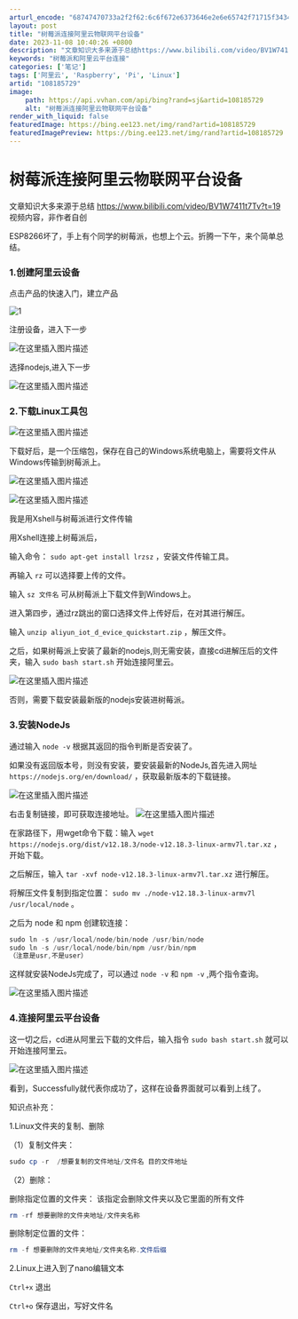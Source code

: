 ```yaml
---
arturl_encode: "68747470733a2f2f62:6c6f672e6373646e2e6e65742f71715f34343033363634352f:61727469636c652f64657461696c732f313038313835373239"
layout: post
title: "树莓派连接阿里云物联网平台设备"
date: 2023-11-08 10:40:26 +0800
description: "文章知识大多来源于总结https://www.bilibili.com/video/BV1W7411"
keywords: "树莓派和阿里云平台连接"
categories: ['笔记']
tags: ['阿里云', 'Raspberry', 'Pi', 'Linux']
artid: "108185729"
image:
    path: https://api.vvhan.com/api/bing?rand=sj&artid=108185729
    alt: "树莓派连接阿里云物联网平台设备"
render_with_liquid: false
featuredImage: https://bing.ee123.net/img/rand?artid=108185729
featuredImagePreview: https://bing.ee123.net/img/rand?artid=108185729
---
```


# 树莓派连接阿里云物联网平台设备

文章知识大多来源于总结
<https://www.bilibili.com/video/BV1W7411t7Tv?t=19>
视频内容，非作者自创

ESP8266坏了，手上有个同学的树莓派，也想上个云。折腾一下午，来个简单总结。

### 1.创建阿里云设备

点击产品的快速入门，建立产品
  
![1](https://i-blog.csdnimg.cn/blog_migrate/62fe240c5ff2c9325876c523b4519db0.png#pic_center)
  
注册设备，进入下一步
  
![在这里插入图片描述](https://i-blog.csdnimg.cn/blog_migrate/97763effe3b51be0f09739392914fb7e.png#pic_center)
  
选择nodejs,进入下一步
  
![在这里插入图片描述](https://i-blog.csdnimg.cn/blog_migrate/00e49717ca4570e833bd1340f8d00398.png#pic_center)

### 2.下载Linux工具包

![在这里插入图片描述](https://i-blog.csdnimg.cn/blog_migrate/0b9888d5bac326e8740835c8bc0452d2.png#pic_center)
  
下载好后，是一个压缩包，保存在自己的Windows系统电脑上，需要将文件从Windows传输到树莓派上。
  
![在这里插入图片描述](https://i-blog.csdnimg.cn/blog_migrate/6440e4350803c620b62d0b7920ffb804.png#pic_center)
  
![在这里插入图片描述](https://i-blog.csdnimg.cn/blog_migrate/09cdeb58fcc3eacad38b46f78f846c53.png#pic_center)

我是用Xshell与树莓派进行文件传输
  
用Xshell连接上树莓派后，
  
输入命令：
`sudo apt-get install lrzsz`
，安装文件传输工具。
  
再输入
`rz`
可以选择要上传的文件。
  
输入
`sz 文件名`
可从树莓派上下载文件到Windows上。

进入第四步，通过rz跳出的窗口选择文件上传好后，在对其进行解压。
  
输入
`unzip aliyun_iot_d_evice_quickstart.zip`
，解压文件。
  
之后，如果树莓派上安装了最新的nodejs,则无需安装，直接cd进解压后的文件夹，输入
`sudo bash start.sh`
开始连接阿里云。
  
![在这里插入图片描述](https://i-blog.csdnimg.cn/blog_migrate/1636215e19010cce317ede649382393c.png#pic_center)
  
否则，需要下载安装最新版的nodejs安装进树莓派。

### 3.安装NodeJs

通过输入
`node -v`
根据其返回的指令判断是否安装了。
  
如果没有返回版本号，则没有安装，要安装最新的NodeJs,首先进入网址
`https://nodejs.org/en/download/`
，获取最新版本的下载链接。
  
![在这里插入图片描述](https://i-blog.csdnimg.cn/blog_migrate/fb8adbe75a820c26c958e262ae5337ba.png#pic_center)
  
右击复制链接，即可获取连接地址。
![在这里插入图片描述](https://i-blog.csdnimg.cn/blog_migrate/7f02d6f084890a4d81adb1517d2aecf3.png#pic_center)

在家路径下，用wget命令下载：输入
`wget https://nodejs.org/dist/v12.18.3/node-v12.18.3-linux-armv7l.tar.xz`
，开始下载。
  
之后解压，输入
`tar -xvf node-v12.18.3-linux-armv7l.tar.xz`
进行解压。
  
将解压文件复制到指定位置：
`sudo mv ./node-v12.18.3-linux-armv7l /usr/local/node`
。
  
之后为 node 和 npm 创建软连接：

```powershell
sudo ln -s /usr/local/node/bin/node /usr/bin/node
sudo ln -s /usr/local/node/bin/npm /usr/bin/npm
（注意是usr,不是user）

```

这样就安装NodeJs完成了，可以通过
`node -v`
和
`npm -v`
,两个指令查询。
  
![在这里插入图片描述](https://i-blog.csdnimg.cn/blog_migrate/332e60eb72279e86a2be005e2eee2ea5.png#pic_center)

### 4.连接阿里云平台设备

这一切之后，cd进从阿里云下载的文件后，输入指令
`sudo bash start.sh`
就可以开始连接阿里云。
  
![在这里插入图片描述](https://i-blog.csdnimg.cn/blog_migrate/6ce686e39d8fd76a71608d84647a4f37.png#pic_center)
  
看到，Successfully就代表你成功了，这样在设备界面就可以看到上线了。

知识点补充：
  
1.Linux文件夹的复制、删除
  
（1）复制文件夹：

```powershell
sudo cp -r  /想要复制的文件地址/文件名 目的文件地址

```

（2）删除：

删除指定位置的文件夹： 该指定会删除文件夹以及它里面的所有文件

```powershell
rm -rf 想要删除的文件夹地址/文件夹名称

```

删除制定位置的文件：

```powershell
rm -f 想要删除的文件夹地址/文件夹名称.文件后缀

```

2.Linux上进入到了nano编辑文本
  
`Ctrl+x`
退出
  
`Ctrl+o`
保存退出，写好文件名